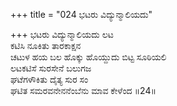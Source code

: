 +++
title = "024 ಭಟರು ವಿದ್ಯುನ್ಮಾಲಿಯದು"

+++
ಭಟರು ವಿದ್ಯುನ್ಮಾಲಿಯದು ಲಟ  
ಕಟಿಸಿ ನೂಕಿತು ತಾರಕಾಕ್ಷನ  
ಚಟುಳ ಹಯ ಬಲ ಹೊಕ್ಕು ಹೊಯ್ದುದು ಬಿಟ್ಟ ಸೂಠಿಯಲಿ  
ಲಟಕಟಿಸೆ ಸುರಸೇನೆ ಬಲುಗಜ  
ಘಟೆಗಳೌಕಿತು ದೈತ್ಯ ಸುರ ಸಂ  
ಘಟಿತ ಸಮರವನೇನನೆಂಬೆನು ಮಾವ ಕೇಳೆಂದ      ॥24॥